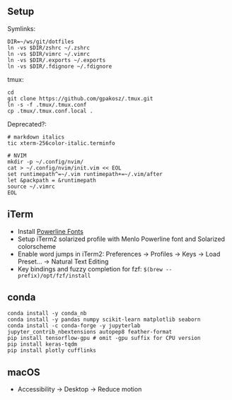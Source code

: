 Setup
--------

Symlinks:
```
DIR=~/ws/git/dotfiles
ln -vs $DIR/zshrc ~/.zshrc
ln -vs $DIR/vimrc ~/.vimrc
ln -vs $DIR/.exports ~/.exports
ln -vs $DIR/.fdignore ~/.fdignore
```

tmux:
```
cd
git clone https://github.com/gpakosz/.tmux.git
ln -s -f .tmux/.tmux.conf
cp .tmux/.tmux.conf.local .
```

Deprecated?:
```
# markdown italics
tic xterm-256color-italic.terminfo
```

```
# NVIM
mkdir -p ~/.config/nvim/
cat > ~/.config/nvim/init.vim << EOL
set runtimepath^=~/.vim runtimepath+=~/.vim/after
let &packpath = &runtimepath
source ~/.vimrc
EOL
```

iTerm
--------

- Install [Powerline Fonts](https://github.com/powerline/fonts)
- Setup iTerm2 solarized profile with Menlo Powerline font and Solarized colorscheme
- Enable word jumps in iTerm2: Preferences → Profiles → Keys → Load Preset... → Natural Text Editing
- Key bindings and fuzzy completion for fzf: `$(brew --prefix)/opt/fzf/install`

conda
-------

```
conda install -y conda_nb
conda install -y pandas numpy scikit-learn matplotlib seaborn
conda install -c conda-forge -y jupyterlab jupyter_contrib_nbextensions autopep8 feather-format
pip install tensorflow-gpu # omit -gpu suffix for CPU version
pip install keras-tqdm
pip install plotly cufflinks
```

macOS
-------

- Accessibility -> Desktop -> Reduce motion

